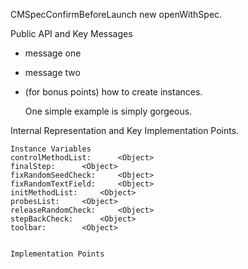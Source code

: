 CMSpecConfirmBeforeLaunch new openWithSpec.

Public API and Key Messages

- message one   
- message two 
- (for bonus points) how to create instances.

   One simple example is simply gorgeous.
 
Internal Representation and Key Implementation Points.

    Instance Variables
	controlMethodList:		<Object>
	finalStep:		<Object>
	fixRandomSeedCheck:		<Object>
	fixRandomTextField:		<Object>
	initMethodList:		<Object>
	probesList:		<Object>
	releaseRandomCheck:		<Object>
	stepBackCheck:		<Object>
	toolbar:		<Object>


    Implementation Points